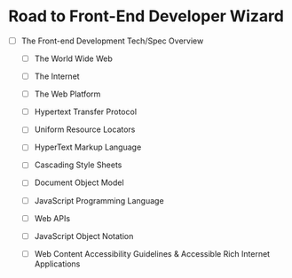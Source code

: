 # Road to Front-End Developer Wizard

- [ ] The Front-end Development Tech/Spec Overview
  - [ ] The World Wide Web
  - [ ] The Internet
  - [ ] The Web Platform
  - [ ] Hypertext Transfer Protocol
  - [ ] Uniform Resource Locators
  - [ ] HyperText Markup Language
  - [ ] Cascading Style Sheets
  - [ ] Document Object Model 
  - [ ] JavaScript Programming Language
  - [ ] Web APIs
  - [ ] JavaScript Object Notation
  - [ ] Web Content Accessibility Guidelines & Accessible Rich Internet Applications

    

<!--
**ceulain/ceulain** is a ✨ _special_ ✨ repository because its `README.md` (this file) appears on your GitHub profile.

Here are some ideas to get you started:

- 🔭 I’m currently working on ...
- 🌱 I’m currently learning ...
- 👯 I’m looking to collaborate on ...
- 🤔 I’m looking for help with ...
- 💬 Ask me about ...
- 📫 How to reach me: ...
- 😄 Pronouns: ...
- ⚡ Fun fact: ...
-->
